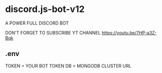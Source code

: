 # discord.js-bot-v12
A POWER FULL DISCORD BOT

DON'T FORGET TO SUBSCRIBE YT CHANNEL 
https://youtu.be/7HP-a3Z-Bqk



## .env

TOKEN =  YOUR  BOT TOKEN
DB = MONGODB CLUSTER URL
